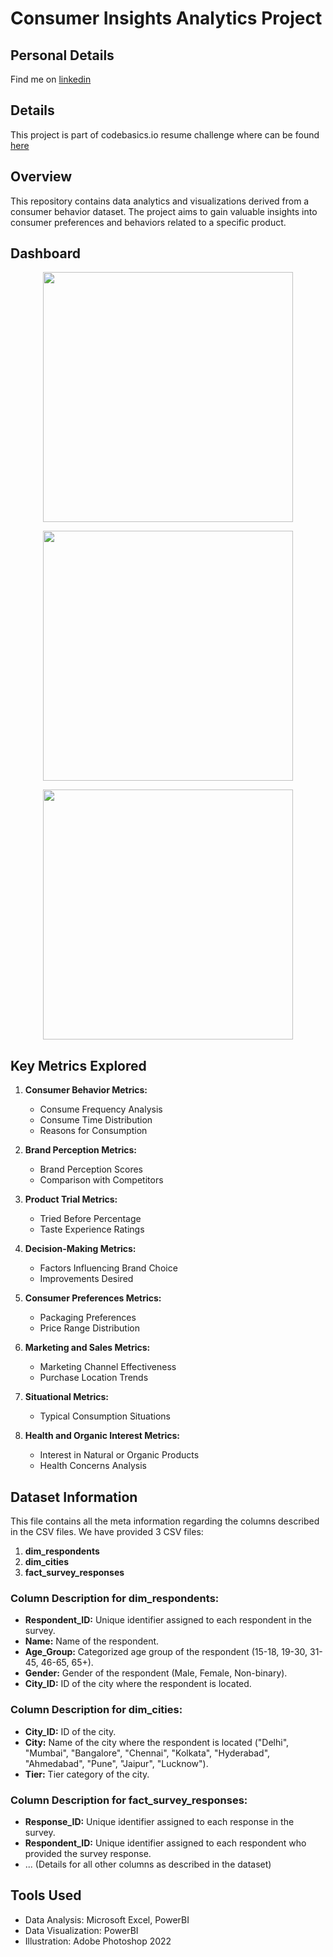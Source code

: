 # Consumer Insights Analytics Project

## Personal Details

Find me on [linkedin](https://linkedin.com/in/osamas1)

## Details

This project is part of codebasics.io resume challenge where can be found [here](https://codebasics.io/challenge/codebasics-resume-project-challenge)

## Overview

This repository contains data analytics and visualizations derived from a consumer behavior dataset. The project aims to gain valuable insights into consumer preferences and behaviors related to a specific product.

## Dashboard 

<p align="center">
  <img src="https://github.com/osama-saeed1/Supply-Chain-Analysis-Codebasics.io-Challenge-/assets/155672898/75b4b84c-e481-41a6-96a1-22d02b94ac65" height="400">
</p>

<p align="center">
  <img src="https://github.com/osama-saeed1/Supply-Chain-Analysis-Codebasics.io-Challenge-/assets/155672898/75b4b84c-e481-41a6-96a1-22d02b94ac65" height="400">
</p>

<p align="center">
  <img src="https://github.com/osama-saeed1/Supply-Chain-Analysis-Codebasics.io-Challenge-/assets/155672898/75b4b84c-e481-41a6-96a1-22d02b94ac65" height="400">
</p>

## Key Metrics Explored

1. **Consumer Behavior Metrics:**
   - Consume Frequency Analysis
   - Consume Time Distribution
   - Reasons for Consumption

2. **Brand Perception Metrics:**
   - Brand Perception Scores
   - Comparison with Competitors

3. **Product Trial Metrics:**
   - Tried Before Percentage
   - Taste Experience Ratings

4. **Decision-Making Metrics:**
   - Factors Influencing Brand Choice
   - Improvements Desired

5. **Consumer Preferences Metrics:**
   - Packaging Preferences
   - Price Range Distribution

6. **Marketing and Sales Metrics:**
   - Marketing Channel Effectiveness
   - Purchase Location Trends

7. **Situational Metrics:**
   - Typical Consumption Situations

8. **Health and Organic Interest Metrics:**
   - Interest in Natural or Organic Products
   - Health Concerns Analysis

## Dataset Information

This file contains all the meta information regarding the columns described in the CSV files. We have provided 3 CSV files:

1. **dim_respondents**
2. **dim_cities**
3. **fact_survey_responses**

### Column Description for dim_respondents:

- **Respondent_ID:** Unique identifier assigned to each respondent in the survey.
- **Name:** Name of the respondent.
- **Age_Group:** Categorized age group of the respondent (15-18, 19-30, 31-45, 46-65, 65+).
- **Gender:** Gender of the respondent (Male, Female, Non-binary).
- **City_ID:** ID of the city where the respondent is located.

### Column Description for dim_cities:

- **City_ID:** ID of the city.
- **City:** Name of the city where the respondent is located ("Delhi", "Mumbai", "Bangalore", "Chennai", "Kolkata", "Hyderabad", "Ahmedabad", "Pune", "Jaipur", "Lucknow").
- **Tier:** Tier category of the city.

### Column Description for fact_survey_responses:

- **Response_ID:** Unique identifier assigned to each response in the survey.
- **Respondent_ID:** Unique identifier assigned to each respondent who provided the survey response.
- ... (Details for all other columns as described in the dataset)

## Tools Used

- Data Analysis: Microsoft Excel, PowerBI
- Data Visualization: PowerBI
- Illustration: Adobe Photoshop 2022

